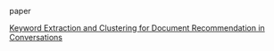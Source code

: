 paper

[Keyword Extraction and Clustering for Document Recommendation in Conversations](http://publications.idiap.ch/downloads/papers/2016/Habibi_IEEEACMTASLP_2014.pdf)


